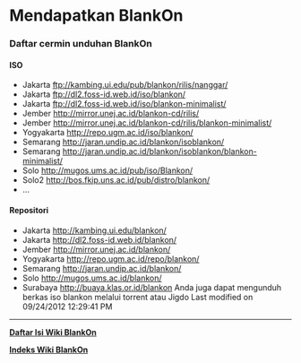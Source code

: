 # Mendapatkan BlankOn

### Daftar cermin unduhan BlankOn
#### ISO
  * Jakarta ​ftp://kambing.ui.edu/pub/blankon/rilis/nanggar/
  * Jakarta ​ftp://dl2.foss-id.web.id/iso/blankon/
  * Jakarta ​ftp://dl2.foss-id.web.id/iso/blankon-minimalist/
  * Jember ​http://mirror.unej.ac.id/blankon-cd/rilis/
  * Jember ​http://mirror.unej.ac.id/blankon-cd/rilis/blankon-minimalist/
  * Yogyakarta ​http://repo.ugm.ac.id/iso/blankon/
  * Semarang ​http://jaran.undip.ac.id/blankon/isoblankon/
  * Semarang ​http://jaran.undip.ac.id/blankon/isoblankon/blankon-minimalist/
  * Solo ​http://mugos.ums.ac.id/pub/iso/Blankon/
  * Solo2 ​http://bos.fkip.uns.ac.id/pub/distro/blankon/
  * ...
#### Repositori
  * Jakarta ​http://kambing.ui.edu/blankon/
  * Jakarta ​http://dl2.foss-id.web.id/blankon/
  * Jember ​http://mirror.unej.ac.id/blankon/
  * Yogyakarta ​http://repo.ugm.ac.id/repo/blankon/
  * Semarang ​http://jaran.undip.ac.id/blankon/
  * Solo ​http://mugos.ums.ac.id/blankon/
  * Surabaya ​http://buaya.klas.or.id/blankon
Anda juga dapat mengunduh berkas iso blankon melalui torrent atau Jigdo
Last modified on 09/24/2012 12:29:41 PM
 
---
[**Daftar Isi Wiki BlankOn**](/DaftarIsi/README.md)
 
[**Indeks Wiki BlankOn**](/Indeks.md)



